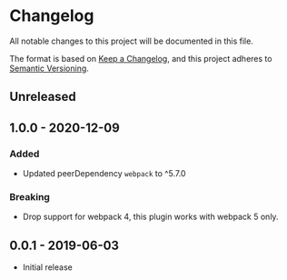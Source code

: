 # Changelog

All notable changes to this project will be documented in this file.

The format is based on [Keep a Changelog](https://keepachangelog.com/en/1.0.0/),
and this project adheres to [Semantic Versioning](https://semver.org/spec/v2.0.0.html).

## Unreleased

## 1.0.0 - 2020-12-09

### Added

- Updated peerDependency `webpack` to ^5.7.0

### Breaking

- Drop support for webpack 4, this plugin works with webpack 5 only.

## 0.0.1 - 2019-06-03

- Initial release
